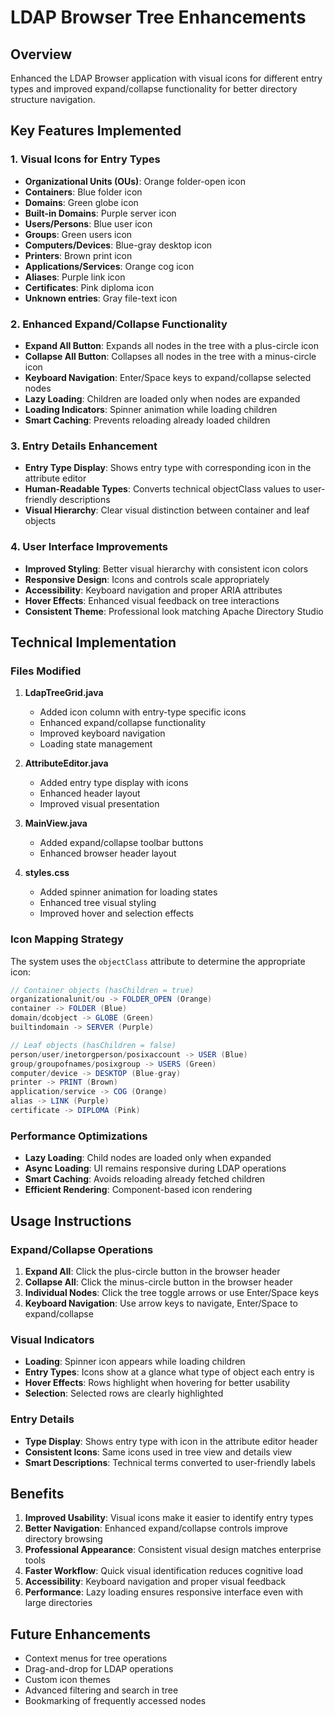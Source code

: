 # LDAP Browser Tree Enhancements

## Overview
Enhanced the LDAP Browser application with visual icons for different entry types and improved expand/collapse functionality for better directory structure navigation.

## Key Features Implemented

### 1. Visual Icons for Entry Types
- **Organizational Units (OUs)**: Orange folder-open icon
- **Containers**: Blue folder icon
- **Domains**: Green globe icon
- **Built-in Domains**: Purple server icon
- **Users/Persons**: Blue user icon
- **Groups**: Green users icon
- **Computers/Devices**: Blue-gray desktop icon
- **Printers**: Brown print icon
- **Applications/Services**: Orange cog icon
- **Aliases**: Purple link icon
- **Certificates**: Pink diploma icon
- **Unknown entries**: Gray file-text icon

### 2. Enhanced Expand/Collapse Functionality
- **Expand All Button**: Expands all nodes in the tree with a plus-circle icon
- **Collapse All Button**: Collapses all nodes in the tree with a minus-circle icon
- **Keyboard Navigation**: Enter/Space keys to expand/collapse selected nodes
- **Lazy Loading**: Children are loaded only when nodes are expanded
- **Loading Indicators**: Spinner animation while loading children
- **Smart Caching**: Prevents reloading already loaded children

### 3. Entry Details Enhancement
- **Entry Type Display**: Shows entry type with corresponding icon in the attribute editor
- **Human-Readable Types**: Converts technical objectClass values to user-friendly descriptions
- **Visual Hierarchy**: Clear visual distinction between container and leaf objects

### 4. User Interface Improvements
- **Improved Styling**: Better visual hierarchy with consistent icon colors
- **Responsive Design**: Icons and controls scale appropriately
- **Accessibility**: Keyboard navigation and proper ARIA attributes
- **Hover Effects**: Enhanced visual feedback on tree interactions
- **Consistent Theme**: Professional look matching Apache Directory Studio

## Technical Implementation

### Files Modified
1. **LdapTreeGrid.java**
   - Added icon column with entry-type specific icons
   - Enhanced expand/collapse functionality
   - Improved keyboard navigation
   - Loading state management

2. **AttributeEditor.java**
   - Added entry type display with icons
   - Enhanced header layout
   - Improved visual presentation

3. **MainView.java**
   - Added expand/collapse toolbar buttons
   - Enhanced browser header layout

4. **styles.css**
   - Added spinner animation for loading states
   - Enhanced tree visual styling
   - Improved hover and selection effects

### Icon Mapping Strategy
The system uses the `objectClass` attribute to determine the appropriate icon:

```java
// Container objects (hasChildren = true)
organizationalunit/ou -> FOLDER_OPEN (Orange)
container -> FOLDER (Blue) 
domain/dcobject -> GLOBE (Green)
builtindomain -> SERVER (Purple)

// Leaf objects (hasChildren = false)
person/user/inetorgperson/posixaccount -> USER (Blue)
group/groupofnames/posixgroup -> USERS (Green)
computer/device -> DESKTOP (Blue-gray)
printer -> PRINT (Brown)
application/service -> COG (Orange)
alias -> LINK (Purple)
certificate -> DIPLOMA (Pink)
```

### Performance Optimizations
- **Lazy Loading**: Child nodes are loaded only when expanded
- **Async Loading**: UI remains responsive during LDAP operations
- **Smart Caching**: Avoids reloading already fetched children
- **Efficient Rendering**: Component-based icon rendering

## Usage Instructions

### Expand/Collapse Operations
1. **Expand All**: Click the plus-circle button in the browser header
2. **Collapse All**: Click the minus-circle button in the browser header
3. **Individual Nodes**: Click the tree toggle arrows or use Enter/Space keys
4. **Keyboard Navigation**: Use arrow keys to navigate, Enter/Space to expand/collapse

### Visual Indicators
- **Loading**: Spinner icon appears while loading children
- **Entry Types**: Icons show at a glance what type of object each entry is
- **Hover Effects**: Rows highlight when hovering for better usability
- **Selection**: Selected rows are clearly highlighted

### Entry Details
- **Type Display**: Shows entry type with icon in the attribute editor header
- **Consistent Icons**: Same icons used in tree view and details view
- **Smart Descriptions**: Technical terms converted to user-friendly labels

## Benefits
1. **Improved Usability**: Visual icons make it easier to identify entry types
2. **Better Navigation**: Enhanced expand/collapse controls improve directory browsing
3. **Professional Appearance**: Consistent visual design matches enterprise tools
4. **Faster Workflow**: Quick visual identification reduces cognitive load
5. **Accessibility**: Keyboard navigation and proper visual feedback
6. **Performance**: Lazy loading ensures responsive interface even with large directories

## Future Enhancements
- Context menus for tree operations
- Drag-and-drop for LDAP operations
- Custom icon themes
- Advanced filtering and search in tree
- Bookmarking of frequently accessed nodes
